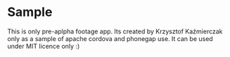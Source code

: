 # Sample

This is only pre-aplpha footage app. Its created by Krzysztof Kaźmierczak only as a sample of apache cordova and phonegap use.
It can be used under MIT licence only :)
